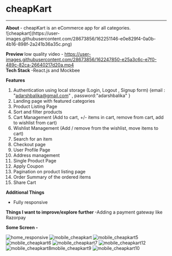 <h1> cheapKart </h1>
<hr/>
<b> About </b>
- cheapKart is an eCommerce app for all categories.
<br/>
![cheapkart](https://user-images.githubusercontent.com/28673856/162251146-e0e829f4-0a0b-4b16-898f-2a241b36a35c.png)

<b> Preview </b>
low quality video -
https://user-images.githubusercontent.com/28673856/162247850-e25a3c6c-e7f0-489c-82ca-26640217d20a.mp4
<br/>
<b> Tech Stack </b>
-React.js and Mockbee 

<b> Features </b>

1. Authentication using local storage  (Login, Logout , Signup form) 
{email : "adarshbalika@gmail.com" , password:"adarshbalika" }
3. Landing page with featured categories
4. Product Listing Page
5. Sort and filter products
6. Cart Management (Add to cart, +/- items in cart, remove from cart, add to wishlist from cart)
7. Wishlist Management (Add / remove from the wishlist, move items to cart)
8. Search for an item 
9. Checkout page 
10. User Profile Page
11. Address management
12. Single Product Page
13. Apply Coupon
14. Pagination on product listing page
15. Order Summary of the ordered items
16. Share Cart 

<b> Additional Things </b>
- Fully responsive

<b> Things I want to improve/explore further </b>
-Adding a payment gateway like Razorpay

<b> Some Screen -</b>

![home_responsive](https://user-images.githubusercontent.com/28673856/162248626-655d2e5c-21c1-4a04-bc82-c8bd497cb344.png)
![mobile_cheapkart](https://user-images.githubusercontent.com/28673856/162250601-9c99950c-e6c0-4990-9833-0d9a69a36288.png)
![mobile_cheapkart5](https://user-images.githubusercontent.com/28673856/162250646-ee6f5e6b-007f-4060-8cd6-15d2cf378d6e.png)
![mobile_cheapkart6](https://user-images.githubusercontent.com/28673856/162250673-3002b7c0-122d-4aef-9d0d-8e0763384533.png)
![mobile_cheapkart7](https://user-images.githubusercontent.com/28673856/162250688-781f1754-10fd-4a8f-b790-a3373319e0a6.png)
![mobile_cheapkart12](https://user-images.githubusercontent.com/28673856/162250761-c9c0597e-4f36-4c05-946a-ffa332c2fe0c.png)
![mobile_cheapkart8![mobile_cheapkart9](https://user-images.githubusercontent.com/28673856/162250718-d6563073-a8a7-44e9-aabb-2f626e7ea997.png)
](https://user-images.githubusercontent.com/28673856/162250698-1e78c08c-07de-4b50-bea7-8684d9d90bb4.png)
![mobile_cheapkart10](https://user-images.githubusercontent.com/28673856/162250742-e35c3a0a-5208-44a0-8af8-24d971bfee61.png)
